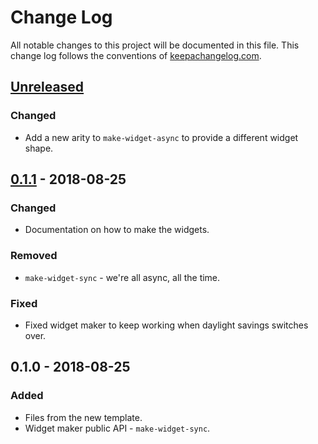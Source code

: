 # Change Log
All notable changes to this project will be documented in this file. This change log follows the conventions of [keepachangelog.com](http://keepachangelog.com/).

## [Unreleased]
### Changed
- Add a new arity to `make-widget-async` to provide a different widget shape.

## [0.1.1] - 2018-08-25
### Changed
- Documentation on how to make the widgets.

### Removed
- `make-widget-sync` - we're all async, all the time.

### Fixed
- Fixed widget maker to keep working when daylight savings switches over.

## 0.1.0 - 2018-08-25
### Added
- Files from the new template.
- Widget maker public API - `make-widget-sync`.

[Unreleased]: https://github.com/your-name/d01/compare/0.1.1...HEAD
[0.1.1]: https://github.com/your-name/d01/compare/0.1.0...0.1.1
